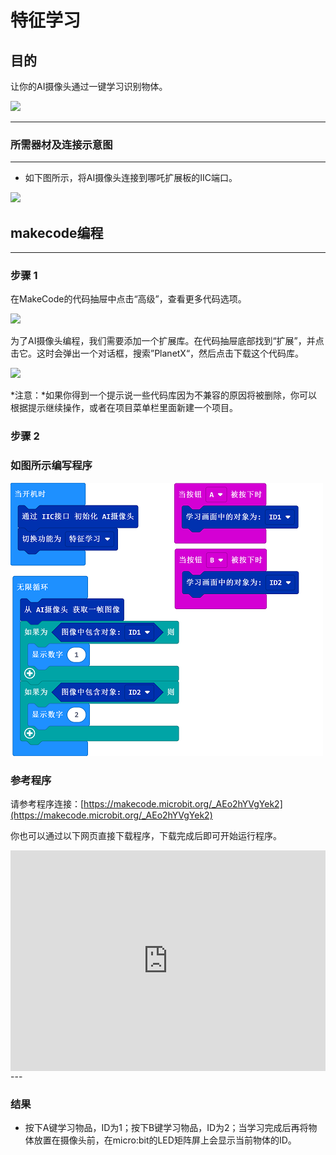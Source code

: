 # 特征学习

## 目的
让你的AI摄像头通过一键学习识别物体。

![](./images/05035_01.png)



---

### 所需器材及连接示意图
---

- 如下图所示，将AI摄像头连接到哪吒扩展板的IIC端口。


![](./images/05035_01_03.png)



## makecode编程
---

### 步骤 1
在MakeCode的代码抽屉中点击“高级”，查看更多代码选项。

![](./images/05001_04.png)

为了AI摄像头编程，我们需要添加一个扩展库。在代码抽屉底部找到“扩展”，并点击它。这时会弹出一个对话框，搜索”PlanetX“，然后点击下载这个代码库。

![](./images/05001_05.png)

*注意：*如果你得到一个提示说一些代码库因为不兼容的原因将被删除，你可以根据提示继续操作，或者在项目菜单栏里面新建一个项目。
### 步骤 2



### 如图所示编写程序

![](./images/05035_06_06.png)


### 参考程序
请参考程序连接：[https://makecode.microbit.org/_AEo2hYVgYek2](https://makecode.microbit.org/_AEo2hYVgYek2)

你也可以通过以下网页直接下载程序，下载完成后即可开始运行程序。

<div style="position:relative;height:0;padding-bottom:70%;overflow:hidden;"><iframe style="position:absolute;top:0;left:0;width:100%;height:100%;" src="https://makecode.microbit.org/#pub:_AEo2hYVgYek2" frameborder="0" sandbox="allow-popups allow-forms allow-scripts allow-same-origin"></iframe></div>  
---

### 结果
- 按下A键学习物品，ID为1；按下B键学习物品，ID为2；当学习完成后再将物体放置在摄像头前，在micro:bit的LED矩阵屏上会显示当前物体的ID。

